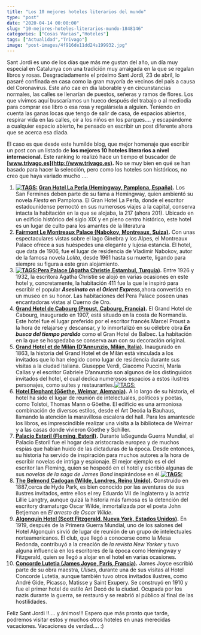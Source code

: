 ```yaml
---
title: "Los 10 mejores hoteles literarios del mundo"
type: "post"
date: "2020-04-14 00:00:00"
slug: "10-mejores-hoteles-literarios-mundo-1848146"
categories: ["Cosas Varias","Hoteles"]
tags: ["Actualidad","Trivago"]
image: "post-images/4f916de11dd24s199932.jpg"
---
```


Sant Jordi es uno de los días que más me gustan del año, un día muy especial en Catalunya con una tradición muy arraigada en la que se regalan libros y rosas. Desgraciadamente el próximo Sant Jordi, 23 de abril, lo pasaré confinada en casa como la gran mayoría de vecinos del país a causa del Coronavirus. Este año cae en día laborable y en circunstancias normales, las calles se llenarían de puestos, señeras y ramos de flores. Los que vivimos aquí buscaríamos un hueco después del trabajo o al mediodía para comprar ese libro o esa rosa y regalársela a alguien. Teniendo en cuenta las ganas locas que tengo de salir de casa, de espacios abiertos, respirar vida en las calles, oir a los niños en los parques.... y escapándome a cualquier espacio abierto, he pensado en escribir un post diferente ahora que se acerca esa diada.  
  
El caso es que desde este humilde blog, que mejor homenaje que escribir un post con un listado de **los mejores 10 hoteles literarios a nivel internacional.** Este ranking lo realizó hace un tiempo el buscador de **[www.trivago.es](http://www.trivago.es).** No se muy bien en qué se han basado para hacer la selección, pero como los hoteles son históricos, no creo que haya variado mucho ....

1. **[![ TAGS:](post-images/4f916de11dd24s199932.jpg "Foto tomada a la puerta del hotel La Perla de Pamplona. Orson Welles está entre ellos")](post-images/4f916de11dd24s199932.jpg) [Gran Hotel La Perla (Hemingway, Pamplona, España)](https://www.booking.com/hotel/es/gran-la-perla.en.html?aid=1294466&no_rooms=1&group_adults=2).** Los San Fermines deben parte de su fama a Hemingway, quien ambientó su novela *Fiesta* en Pamplona. El Gran Hotel La Perla, donde el escritor estadounidense pernoctó en sus numerosos viajes a la capital, conserva intacta la habitación en la que se alojaba, la 217 (ahora 201). Ubicado en un edificio histórico del siglo XIX y en pleno centro histórico, este hotel es un lugar de culto para los amantes de la literatura
2. **[Fairmont Le Montreaux Palace (Nabokov, Montreaux, Suiza)](https://www.booking.com/hotel/ch/montreuxpalace.en.html?aid=1294466&no_rooms=1&group_adults=2).** Con unas espectaculares vistas sobre el lago Ginebra y los Alpes, el Montreaux Palace ofrece a sus huéspedes una elegante y lujosa estancia. El hotel, que data de 1906, fue el lugar de residencia de Vladimir Nabokov, autor de la famosa novela *Lolita*, desde 1961 hasta su muerte, ligando para siempre su figura a este gran alojamiento.
3. **[![ TAGS:](post-images/4f9176220868as570436.jpg "Salon Kubbeli hotel Pera palace")](post-images/4f9176220868as570436.jpg)[Pera Palace (Agatha Christie,Estambul, Turquía)](https://www.booking.com/hotel/tr/pera-palace.en.html?aid=1294466&no_rooms=1&group_adults=2).** Entre 1926 y 1932, la escritora Agatha Christie se alojó en varias ocasiones en este hotel y, concretamente, la habitación 411 fue la que le inspiró para escribir el popular ***Asesinato en el Orient Express***,ahora convertida en un museo en su honor. Las habitaciones del Pera Palace poseen unas encantadoras vistas al Cuerno de Oro.
4. **[Grand Hotel de Cabourg (Proust, Cabourg, Francia)](https://www.booking.com/hotel/fr/grand-hotel-cabourg-mgallery.en.html?aid=1294466&no_rooms=1&group_adults=2).** El Grand Hotel de Cabourg, inaugurado en 1907, está situado en la costa de Normandía. Este hotel fue el lugar preferido por el escritor francés Marcel Proust a la hora de relajarse y descansar, y lo inmortalizó en su célebre obra ***En busca del tiempo perdido*** como el Gran Hotel de Balbec. La habitación en la que se hospedaba se conserva aun con su decoración original.
5. **[Grand Hotel et de Milán (D’Annunzio, Milán, Italia)](https://www.booking.com/hotel/it/grand-et-de-milan.en.html?aid=1294466&no_rooms=1&group_adults=2).** Inaugurado en 1863, la historia del Grand Hotel et de Milán está vinculada a los invitados que lo han elegido como lugar de residencia durante sus visitas a la ciudad italiana. Giuseppe Verdi, Giacomo Puccini, María Callas y el escritor Gabriele D’annunzio son algunos de los distinguidos invitados del hotel, el cual dedica numerosos espacios a estos ilustres personajes, como suites y restaurantes.[![ TAGS:](post-images/4f91788b9798fs819032.jpg "exterior del Grand Hotel de Cabourg")](post-images/4f91788b9798fs819032.jpg)
6. **[Hotel Elephant (Göethe, Weimar, Alemania)](https://www.booking.com/hotel/de/elephantweimarhotel.en.html?aid=1294466&no_rooms=1&group_adults=2).** A lo largo de su historia, el hotel ha sido el lugar de reunión de intelectuales, políticos y poetas, como Tolstoi, Thomas Mann o Göethe. El edificio es una armoniosa combinación de diversos estilos, desde el Art Decóa la Bauhaus, llamando la atención la maravillosa escalera del hall. Para los amantesde los libros, es imprescindible realizar una visita a la biblioteca de Weimar y a las casas donde vivieron Göethe y Schiller.
7. **[Palacio Estoril (Fleming, Estoril)](https://www.booking.com/hotel/pt/palacio-estoril-golf.en.html?aid=1294466&no_rooms=1&group_adults=2).** Durante laSegunda Guerra Mundial, el Palacio Estoril fue el hogar dela aristocracia europea y de muchos espías que habían huido de las dictaduras de la época. Desde entonces, su historia ha servido de inspiración para muchos autores a la hora de escribir novelas de intriga y espionaje. El mejor ejemplo es el del escritor Ian Fleming, quien se hospedó en el hotel y escribió algunas de sus *novelas de la saga de James Bond* inspirándose en él.**[![ TAGS:](post-images/4f91755fe8f77s7851930.jpg " Oscar Wilde's suite hotel Candogan")](post-images/4f91755fe8f77s7851930.jpg)**
8. **[The Belmond Cadogan (Wilde, Londres, Reino Unido)](https://www.booking.com/hotel/gb/cadogan.en.html?aid=1294466&no_rooms=1&group_adults=2). C**onstruido en 1887,cerca de Hyde Park, es bien conocido por las aventuras de sus ilustres invitados, entre ellos el rey Eduardo VII de Inglaterra y la actriz Lillie Langtry, aunque quizá la historia más famosa es la detención del escritory dramaturgo Oscar Wilde, inmortalizada por el poeta John Betjeman en *El arresto de Oscar Wilde*.
9. **[Algonquin Hotel (Scott Fitzgerald, Nueva York, Estados Unidos)](https://www.booking.com/hotel/us/algonquin.en.html?aid=1294466&no_rooms=1&group_adults=2).** En 1919, después de la Primera Guerra Mundial, uno de los salones del Hotel Algonquin sirvió de lugar de reunión de un grupo de intelectuales norteamericanos. El club, que llegó a conocerse como la Mesa Redonda, contribuyó a la creación de *la revista New Yorker* y tuvo alguna influencia en los escritores de la época como Hemingway y Fitzgerald, quien se llegó a alojar en el hotel en varias ocasiones.
10. **[Concorde Lutetia (James Joyce, París, Francia)](https://www.booking.com/hotel/fr/lutetia-paris12.en.html?aid=1294466&no_rooms=1&group_adults=2).** James Joyce escribió parte de su obra maestra, *Ulises*, durante una de sus visitas al Hotel Concorde Lutetia, aunque también tuvo otros invitados ilustres, como André Gide, Picasso, Matisse y Saint Exupery. Se construyó en 1910 y fue el primer hotel de estilo Art Decó de la ciudad. Ocupada por los nazis durante la guerra, se restauró y se reabrió al público al final de las hostilidades.

Feliz Sant Jordi !!.... y ánimos!!! Espero que más pronto que tarde, podremos visitar estos y muchos otros hoteles en unas merecidas vacaciones. Vacaciones de verdad.... :)